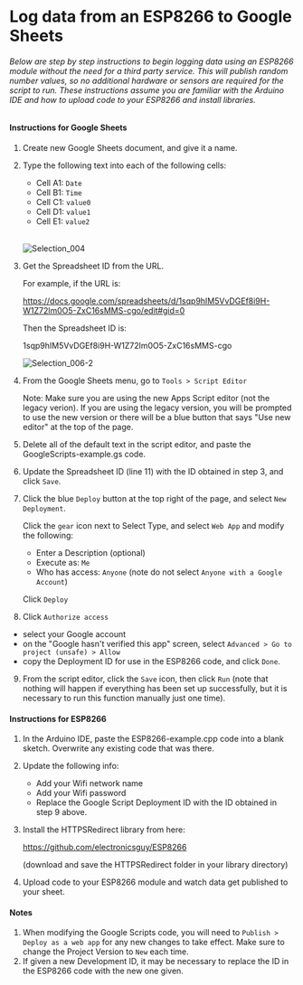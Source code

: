 # Log data from an ESP8266 to Google Sheets

###### Below are step by step instructions to begin logging data using an ESP8266 module without the need for a third party service. This will publish random number values, so no additional hardware or sensors are required for the script to run. These instructions assume you are familiar with the Arduino IDE and how to upload code to your ESP8266 and install libraries.

#### Instructions for Google Sheets

1. Create new Google Sheets document, and give it a name.

2. Type the following text into each of the following cells:

   - Cell A1: `Date`
   - Cell B1: `Time`
   - Cell C1: `value0`
   - Cell D1: `value1`
   - Cell E1: `value2`
   <br>

   ![Selection_004](https://user-images.githubusercontent.com/44729718/115277764-46881380-a10a-11eb-9be4-b6fbe7ea7091.png)

   
3. Get the Spreadsheet ID from the URL.

      For example, if the URL is:
   
      https://docs.google.com/spreadsheets/d/1sqp9hIM5VvDGEf8i9H-W1Z72lm0O5-ZxC16sMMS-cgo/edit#gid=0

      Then the Spreadsheet ID is:
   
      1sqp9hIM5VvDGEf8i9H-W1Z72lm0O5-ZxC16sMMS-cgo
      
      ![Selection_006-2](https://user-images.githubusercontent.com/44729718/115286788-17c36a80-a115-11eb-9bce-a611d61cba28.png)




4. From the Google Sheets menu, go to `Tools > Script Editor`
   
   Note: Make sure you are using the new Apps Script editor (not the legacy verion). If you are using the legacy version, you will be prompted to use the new version or there will be a blue button that says "Use new editor" at the top of the page.

5. Delete all of the default text in the script editor, and paste the GoogleScripts-example.gs code.

6. Update the Spreadsheet ID (line 11) with the ID obtained in step 3, and click `Save`.

7. Click the blue `Deploy` button at the top right of the page, and select `New Deployment`. 
 
   Click the `gear` icon next to Select Type, and select  `Web App` and modify the following:

   - Enter a Description (optional)
   - Execute as: `Me`
   - Who has access: `Anyone` (note do not select `Anyone with a Google Account`)
   
   Click `Deploy` 
8. Click `Authorize access`

- select your Google account
- on the "Google hasn't verified this app" screen, select `Advanced > Go to project (unsafe) > Allow`
- copy the Deployment ID for use in the ESP8266 code, and click `Done`.

9. From the script editor, click the `Save` icon, then click `Run` (note that nothing will happen if everything has been set up successfully, but it is necessary to run this function manually just one time). 

   

#### Instructions for ESP8266

1. In the Arduino IDE, paste the ESP8266-example.cpp code into a blank sketch. Overwrite any existing code that was there.

2. Update the following info:

    - Add your Wifi network name
    - Add your Wifi password
    - Replace the Google Script Deployment ID with the ID obtained in step 9 above.

3. Install the HTTPSRedirect library from here:

    https://github.com/electronicsguy/ESP8266

    (download and save the HTTPSRedirect folder in your library directory)

4. Upload code to your ESP8266 module and watch data get published to your sheet.

     

#### Notes

1. When modifying the Google Scripts code, you will need to `Publish > Deploy as a web app` for any new changes to take effect. Make sure to change the Project Version to `New` each time. 
2. If given a new Development ID, it may be necessary to replace the ID in the ESP8266 code with the new one given.
